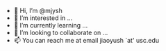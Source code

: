 - 👋 Hi, I’m @mjysh
- 👀 I’m interested in ...
- 🌱 I’m currently learning ...
- 💞️ I’m looking to collaborate on ...
- 📫 You can reach me at email jiaoyush `at' usc.edu

<!---
mjysh/mjysh is a ✨ special ✨ repository because its `README.md` (this file) appears on your GitHub profile.
You can click the Preview link to take a look at your changes.
--->
